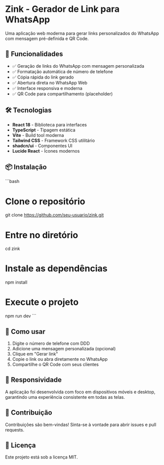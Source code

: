 # Zink - Gerador de Link para WhatsApp

Uma aplicação web moderna para gerar links personalizados do WhatsApp com mensagem pré-definida e QR Code.

## 🚀 Funcionalidades

- ✅ Geração de links do WhatsApp com mensagem personalizada
- ✅ Formatação automática de número de telefone
- ✅ Cópia rápida do link gerado
- ✅ Abertura direta no WhatsApp Web
- ✅ Interface responsiva e moderna
- ✅ QR Code para compartilhamento (placeholder)

## 🛠️ Tecnologias

- **React 18** - Biblioteca para interfaces
- **TypeScript** - Tipagem estática
- **Vite** - Build tool moderna
- **Tailwind CSS** - Framework CSS utilitário
- **shadcn/ui** - Componentes UI
- **Lucide React** - Ícones modernos

## 📦 Instalação

\`\`\`bash
# Clone o repositório
git clone https://github.com/seu-usuario/zink.git

# Entre no diretório
cd zink

# Instale as dependências
npm install

# Execute o projeto
npm run dev
\`\`\`

## 🎯 Como usar

1. Digite o número de telefone com DDD
2. Adicione uma mensagem personalizada (opcional)
3. Clique em "Gerar link"
4. Copie o link ou abra diretamente no WhatsApp
5. Compartilhe o QR Code com seus clientes

## 📱 Responsividade

A aplicação foi desenvolvida com foco em dispositivos móveis e desktop, garantindo uma experiência consistente em todas as telas.

## 🤝 Contribuição

Contribuições são bem-vindas! Sinta-se à vontade para abrir issues e pull requests.

## 📄 Licença

Este projeto está sob a licença MIT.
